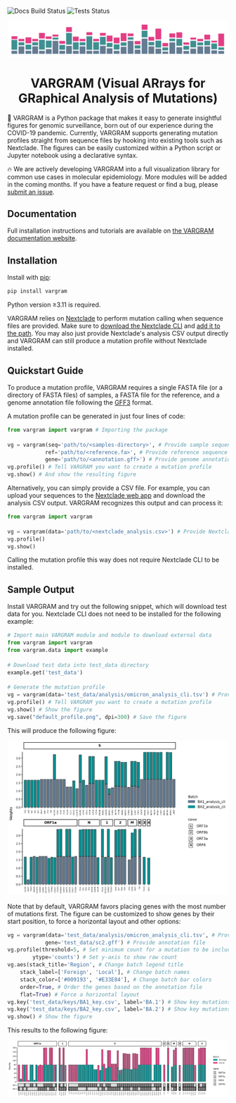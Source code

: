 ![Docs Build Status](https://github.com/pgcbioinfo/vargram/actions/workflows/docs.yml/badge.svg?)
![Tests Status](https://github.com/pgcbioinfo/vargram/actions/workflows/tests.yml/badge.svg?)

<div style="text-align: center;">
    <img src="https://github.com/pgcbioinfo/vargram/blob/main/docs/assets/images/vargram_header.png?raw=True" alt="VARGRAM Header" />
</div>
<h1 style="text-align:center;">VARGRAM (Visual ARrays for GRaphical Analysis of Mutations)</h1>


🧬 VARGRAM is a Python package that makes it easy to generate insightful figures for genomic surveillance, born out of our experience during the COVID-19 pandemic. Currently, VARGRAM supports generating mutation profiles straight from sequence files by hooking into existing tools such as Nextclade. The figures can be easily customized within a Python script or Jupyter notebook using a declarative syntax.

🔥 We are actively developing VARGRAM into a full visualization library for common use cases in molecular epidemiology. More modules will be added in the coming months. If you have a feature request or find a bug, please [submit an issue](https://github.com/pgcbioinfo/vargram/issues). 

## Documentation

Full installation instructions and tutorials are available on [the VARGRAM documentation website](https://pgcbioinfo.github.io/vargram/).

## Installation

Install with [pip](https://pip.pypa.io/en/stable/):
```bash
pip install vargram
``` 
Python version ≥3.11 is required.

VARGRAM relies on [Nextclade](https://clades.nextstrain.org/) to perform mutation calling when sequence files are provided. Make sure to [download the Nextclade CLI](https://docs.nextstrain.org/projects/nextclade/en/stable/user/nextclade-cli/installation/index.html) and [add it to the path](https://pgcbioinfo.github.io/vargram/install_nextclade/#adding-an-executable-to-the-path). You may also just provide Nextclade's analysis CSV output directly and VARGRAM can still produce a mutation profile without Nextclade installed.

## Quickstart Guide

To produce a mutation profile, VARGRAM requires a single FASTA file (or a directory of FASTA files) of samples, a FASTA file for the reference, and a genome annotation file following the [GFF3](https://docs.nextstrain.org/projects/nextclade/en/stable/user/input-files/03-genome-annotation.html) format.

A mutation profile can be generated in just four lines of code:
```python
from vargram import vargram # Importing the package

vg = vargram(seq='path/to/<samples-directory>', # Provide sample sequences
            ref='path/to/<reference.fa>', # Provide reference sequence
            gene='path/to/<annotation.gff>') # Provide genome annotation
vg.profile() # Tell VARGRAM you want to create a mutation profile
vg.show() # And show the resulting figure
```

Alternatively, you can simply provide a CSV file. For example, you can upload your sequences to the [Nextclade web app](https://clades.nextstrain.org/) and download the analysis CSV output. VARGRAM recognizes this output and can process it:
```python
from vargram import vargram

vg = vargram(data='path/to/<nextclade_analysis.csv>') # Provide Nextclade analysis file
vg.profile()
vg.show()
```
Calling the mutation profile this way does not require Nextclade CLI to be installed.

## Sample Output

Install VARGRAM and try out the following snippet, which will download test data for you. Nextclade CLI does not need to be installed for the following example:
```python
# Import main VARGRAM module and module to download external data
from vargram import vargram 
from vargram.data import example

# Download test data into test_data directory
example.get('test_data') 

# Generate the mutation profile
vg = vargram(data='test_data/analysis/omicron_analysis_cli.tsv') # Provide data
vg.profile() # Tell VARGRAM you want to create a mutation profile
vg.show() # Show the figure
vg.save("default_profile.png", dpi=300) # Save the figure
```
This will produce the following figure:
<div style="text-align: center;">
    <img src="https://github.com/pgcbioinfo/vargram/blob/main/docs/assets/images/default_profile.png?raw=True" alt="mutation profile" />
</div>

Note that by default, VARGRAM favors placing genes with the most number of mutations first. The figure can be customized to show genes by their start position, to force a horizontal layout and other options:
```python
vg = vargram(data='test_data/analysis/omicron_analysis_cli.tsv', # Provide data
            gene='test_data/sc2.gff') # Provide annotation file
vg.profile(threshold=5, # Set minimum count for a mutation to be included
        ytype='counts') # Set y-axis to show raw count
vg.aes(stack_title='Region', # Change batch legend title
    stack_label=['Foreign', 'Local'], # Change batch names
    stack_color=['#009193', '#E33E84'], # Change batch bar colors
    order=True, # Order the genes based on the annotation file
    flat=True) # Force a horizontal layout
vg.key('test_data/keys/BA1_key.csv', label='BA.1') # Show key mutations of BA.1
vg.key('test_data/keys/BA2_key.csv', label='BA.2') # Show key mutations of BA.2
vg.show() # Show the figure
```
This results to the following figure:
<div style="text-align: center;">
    <img src="https://github.com/pgcbioinfo/vargram/blob/main/docs/assets/images/ordered_flat_profile.png?raw=True" alt="mutation profile with genes ordered" />
</div>